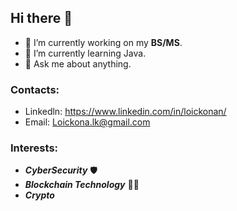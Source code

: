 ## Hi there 👋 


- 🔭 I’m currently working on my **BS/MS**.
- 🌱 I’m currently learning Java.
- 💬 Ask me about anything.


### Contacts:
- Linkedln: https://www.linkedin.com/in/loickonan/
- Email: Loickona.lk@gmail.com


### Interests:
- ***CyberSecurity*** 🛡️
- ***Blockchain Technology*** 👨‍💻
- ***Crypto***
